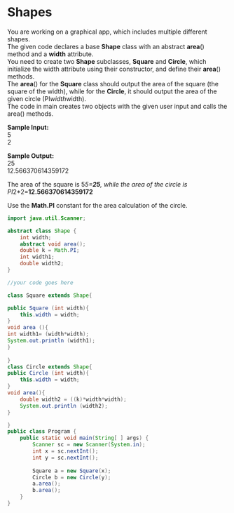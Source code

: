 # Shapes
You are working on a graphical app, which includes multiple different shapes.  
The given code declares a base **Shape** class with an abstract **area**() method and a **width** attribute.  
You need to create two **Shape** subclasses, **Square** and **Circle**, which initialize the width attribute using their constructor, and define their **area**() methods.  
The **area**() for the **Square** class should output the area of the square (the square of the width), while for the **Circle**, it should output the area of the given circle (PI*width*width).  
The code in main creates two objects with the given user input and calls the area() methods.  
  
**Sample Input:**  
5  
2  
  
**Sample Output:**  
25  
12.566370614359172  
  
The area of the square is 5*5=**25**, while the area of the circle is PI*2*2=**12.566370614359172**  

Use the **Math.PI** constant for the area calculation of the circle.

```java
import java.util.Scanner;

abstract class Shape {
    int width;
    abstract void area();
    double k = Math.PI;
    int width1;
    double width2;
}

//your code goes here

class Square extends Shape{

public Square (int width){
	this.width = width;
}
void area (){
int width1= (width*width);
System.out.println (width1);
}
	
}
class Circle extends Shape{
public Circle (int width){
	this.width = width;
}
void area(){
	double width2 = ((k)*width*width);
	System.out.println (width2);
}

}
public class Program {
    public static void main(String[ ] args) {
        Scanner sc = new Scanner(System.in);
        int x = sc.nextInt();
        int y = sc.nextInt();
        
        Square a = new Square(x);
        Circle b = new Circle(y);
        a.area();
        b.area();
    }
}
```